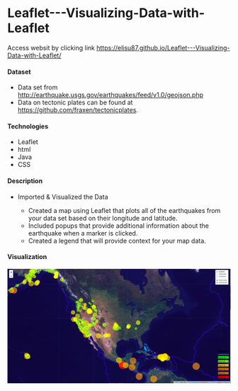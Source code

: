 # Leaflet---Visualizing-Data-with-Leaflet

Access websit by clicking link
https://elisu87.github.io/Leaflet---Visualizing-Data-with-Leaflet/

#### Dataset 

-  Data set from http://earthquake.usgs.gov/earthquakes/feed/v1.0/geojson.php
-  Data on tectonic plates can be found at https://github.com/fraxen/tectonicplates.

#### Technologies 

- Leaflet
- html
- Java
- CSS 

#### Description

- Imported & Visualized the Data

  - Created a map using Leaflet that plots all of the earthquakes from your data set based on their longitude and latitude.
  - Included popups that provide additional information about the earthquake when a marker is clicked.
  - Created a legend that will provide context for your map data.

#### Visualization 

![](Images/MapScreenShot.png)
